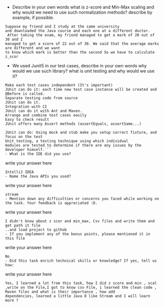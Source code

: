 - Describe in your own words what is z-score and Min-Max scaling and why would we need to use such normalization methods? describe by example, if possible.
```
Suppose my friend and I study at the same university 
and downloaded the Java course and each one at a different doctor.
 After taking the exam, my friend managed to get a mark of 20 out of 30 and I 
managed to get a score of 22 out of 30. We said that the average marks are different and we want 
to know which mark is better than the second So we have to calculate z_scor
```
- We used Junit5 in our test cases, describe in your own words why would we use such library? 
what is unit testing and why would we use it?
```
Make each test cases independent (It's important)
JUnit can do it: each time new test case instance will be created and @Before is called.
Separate testing code from source
JUnit can do it.
Integration with CI
JUnit can do it with Ant and Maven.
Arrange and combine test cases easily
Easy to check result
JUnit offers many Assert methods (assertEquals, assertSame...)

JUnit can do: Using mock and stub make you setup correct fixture, and focus on the test
Unit testing, a testing technique using which individual 
modules are tested to determine if there are any issues by the developer himself.```
- What is the IDE did you use?
```
write your answer here
```
IntelliJ IDEA
- Name the Java APIs you used?
```
write your answer here
```
stream 
- Mention down any difficulties or concerns you faced while working on the task. Your feedback is appreciated :D.
```
write your answer here
```
I didn't know about z scor and min_max, Csv files and write them and get path it file 
..and load project to githob
- If you implement any of the bonus points, please mentioned it in this file
```
write your answer here
```
No
- Did this task enrich technical skills or knowledge? If yes, tell us how: 
```
write your answer here
```
Yes, I learned a lot from this task, how I did z score and min , scal
,write on the File,I got to know csv File, i learned the clean code ,
Maven files and what is their importance , how add
dependencies, learned a little Java 8 like Stream and I will learn more ? 